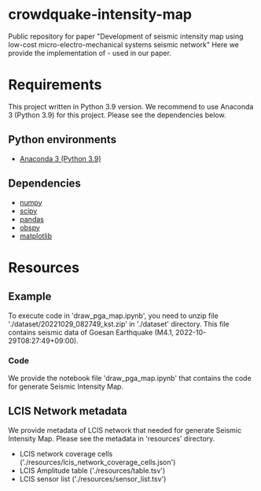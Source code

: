# crowdquake-intensity-map
Public repository for paper "Development of seismic intensity map using low-cost micro-electro-mechanical systems seismic network"
Here we provide the implementation of - used in our paper.

# Requirements
This project written in Python 3.9 version. We recommend to use Anaconda 3 (Python 3.9) for this project. Please see the dependencies below.
## Python environments
- [Anaconda 3 (Python 3.9)](https://www.anaconda.com/)
## Dependencies
- [numpy](https://numpy.org/)
- [scipy](https://www.scipy.org/)
- [pandas](https://pandas.pydata.org/)
- [obspy](https://docs.obspy.org/)
- [matplotlib](https://matplotlib.org/)

# Resources
## Example
To execute code in 'draw_pga_map.ipynb', you need to unzip file './dataset/20221029_082749_kst.zip' in './dataset' directory. This file contains seismic data of Goesan Earthquake (M4.1, 2022-10-29T08:27:49+09:00).
### Code
We provide the notebook file 'draw_pga_map.ipynb' that contains the code for generate Seismic Intensity Map.


## LCIS Network metadata
We provide metadata of LCIS network that needed for generate Seismic Intensity Map. Please see the metadata in 'resources' directory.
- LCIS network coverage cells ('./resources/lcis_network_coverage_cells.json')
- LCIS Amplitude table ('./resources/table.tsv')
- LCIS sensor list ('./resources/sensor_list.tsv')
